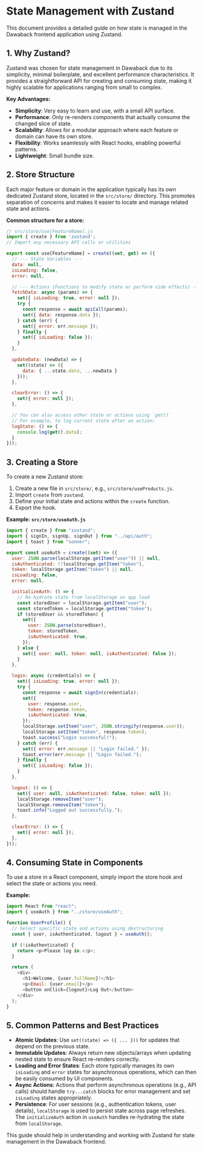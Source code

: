# State Management with Zustand

This document provides a detailed guide on how state is managed in the Dawaback frontend application using Zustand.

## 1. Why Zustand?

Zustand was chosen for state management in Dawaback due to its simplicity, minimal boilerplate, and excellent performance characteristics. It provides a straightforward API for creating and consuming state, making it highly scalable for applications ranging from small to complex.

**Key Advantages:**

- **Simplicity**: Very easy to learn and use, with a small API surface.
- **Performance**: Only re-renders components that actually consume the changed slice of state.
- **Scalability**: Allows for a modular approach where each feature or domain can have its own store.
- **Flexibility**: Works seamlessly with React hooks, enabling powerful patterns.
- **Lightweight**: Small bundle size.

## 2. Store Structure

Each major feature or domain in the application typically has its own dedicated Zustand store, located in the `src/store/` directory. This promotes separation of concerns and makes it easier to locate and manage related state and actions.

**Common structure for a store:**

```javascript
// src/store/use[FeatureName].js
import { create } from 'zustand';
// Import any necessary API calls or utilities

export const use[FeatureName] = create((set, get) => ({
  // --- State Variables ---
  data: null,
  isLoading: false,
  error: null,

  // --- Actions (Functions to modify state or perform side effects) ---
  fetchData: async (params) => {
    set({ isLoading: true, error: null });
    try {
      const response = await apiCall(params);
      set({ data: response.data });
    } catch (err) {
      set({ error: err.message });
    } finally {
      set({ isLoading: false });
    }
  },

  updateData: (newData) => {
    set((state) => ({
      data: { ...state.data, ...newData }
    }));
  },

  clearError: () => {
    set({ error: null });
  },

  // You can also access other state or actions using `get()`
  // For example, to log current state after an action:
  logState: () => {
    console.log(get().data);
  }
}));
```

## 3. Creating a Store

To create a new Zustand store:

1.  Create a new file in `src/store/`, e.g., `src/store/useProducts.js`.
2.  Import `create` from `zustand`.
3.  Define your initial state and actions within the `create` function.
4.  Export the hook.

**Example: `src/store/useAuth.js`**

```javascript
import { create } from "zustand";
import { signIn, signUp, signOut } from "../api/auth";
import { toast } from "sonner";

export const useAuth = create((set) => ({
  user: JSON.parse(localStorage.getItem("user")) || null,
  isAuthenticated: !!localStorage.getItem("token"),
  token: localStorage.getItem("token") || null,
  isLoading: false,
  error: null,

  initializeAuth: () => {
    // Re-hydrate state from localStorage on app load
    const storedUser = localStorage.getItem("user");
    const storedToken = localStorage.getItem("token");
    if (storedUser && storedToken) {
      set({
        user: JSON.parse(storedUser),
        token: storedToken,
        isAuthenticated: true,
      });
    } else {
      set({ user: null, token: null, isAuthenticated: false });
    }
  },

  login: async (credentials) => {
    set({ isLoading: true, error: null });
    try {
      const response = await signIn(credentials);
      set({
        user: response.user,
        token: response.token,
        isAuthenticated: true,
      });
      localStorage.setItem("user", JSON.stringify(response.user));
      localStorage.setItem("token", response.token);
      toast.success("Login successful!");
    } catch (err) {
      set({ error: err.message || "Login failed." });
      toast.error(err.message || "Login failed.");
    } finally {
      set({ isLoading: false });
    }
  },

  logout: () => {
    set({ user: null, isAuthenticated: false, token: null });
    localStorage.removeItem("user");
    localStorage.removeItem("token");
    toast.info("Logged out successfully.");
  },

  clearError: () => {
    set({ error: null });
  },
}));
```

## 4. Consuming State in Components

To use a store in a React component, simply import the store hook and select the state or actions you need.

**Example:**

```javascript
import React from "react";
import { useAuth } from "../store/useAuth";

function UserProfile() {
  // Select specific state and actions using destructuring
  const { user, isAuthenticated, logout } = useAuth();

  if (!isAuthenticated) {
    return <p>Please log in.</p>;
  }

  return (
    <div>
      <h1>Welcome, {user.fullName}!</h1>
      <p>Email: {user.email}</p>
      <button onClick={logout}>Log Out</button>
    </div>
  );
}
```

## 5. Common Patterns and Best Practices

- **Atomic Updates**: Use `set((state) => ({ ... }))` for updates that depend on the previous state.
- **Immutable Updates**: Always return new objects/arrays when updating nested state to ensure React re-renders correctly.
- **Loading and Error States**: Each store typically manages its own `isLoading` and `error` states for asynchronous operations, which can then be easily consumed by UI components.
- **Async Actions**: Actions that perform asynchronous operations (e.g., API calls) should handle `try...catch` blocks for error management and set `isLoading` states appropriately.
- **Persistence**: For user sessions (e.g., authentication tokens, user details), `localStorage` is used to persist state across page refreshes. The `initializeAuth` action in `useAuth` handles re-hydrating the state from `localStorage`.

This guide should help in understanding and working with Zustand for state management in the Dawaback frontend.
